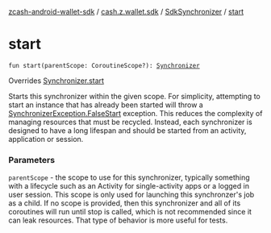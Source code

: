 [zcash-android-wallet-sdk](../../index.md) / [cash.z.wallet.sdk](../index.md) / [SdkSynchronizer](index.md) / [start](./start.md)

# start

`fun start(parentScope: CoroutineScope?): `[`Synchronizer`](../-synchronizer/index.md)

Overrides [Synchronizer.start](../-synchronizer/start.md)

Starts this synchronizer within the given scope. For simplicity, attempting to start an
instance that has already been started will throw a [SynchronizerException.FalseStart](../../cash.z.wallet.sdk.exception/-synchronizer-exception/-false-start.md)
exception. This reduces the complexity of managing resources that must be recycled. Instead,
each synchronizer is designed to have a long lifespan and should be started from an activity,
application or session.

### Parameters

`parentScope` - the scope to use for this synchronizer, typically something with a
lifecycle such as an Activity for single-activity apps or a logged in user session. This
scope is only used for launching this synchronzer's job as a child. If no scope is provided,
then this synchronizer and all of its coroutines will run until stop is called, which is not
recommended since it can leak resources. That type of behavior is more useful for tests.